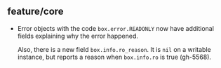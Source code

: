 ## feature/core

* Error objects with the code `box.error.READONLY` now have additional fields
  explaining why the error happened.
  
  Also, there is a new field `box.info.ro_reason`. It is `nil` on a writable
  instance, but reports a reason when `box.info.ro` is true (gh-5568).
